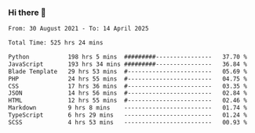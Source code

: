 ### Hi there 👋

<!--
**dominoto/dominoto** is a ✨ _special_ ✨ repository because its `README.md` (this file) appears on your GitHub profile.

Here are some ideas to get you started:

- 🔭 I’m currently working on ...
- 🌱 I’m currently learning ...
- 👯 I’m looking to collaborate on ...
- 🤔 I’m looking for help with ...
- 💬 Ask me about ...
- 📫 How to reach me: ...
- 😄 Pronouns: ...
- ⚡ Fun fact: ...
-->
<!--START_SECTION:waka-->

```txt
From: 30 August 2021 - To: 14 April 2025

Total Time: 525 hrs 24 mins

Python           198 hrs 5 mins  #########----------------   37.70 %
JavaScript       193 hrs 34 mins #########----------------   36.84 %
Blade Template   29 hrs 53 mins  #------------------------   05.69 %
PHP              24 hrs 55 mins  #------------------------   04.75 %
CSS              17 hrs 36 mins  #------------------------   03.35 %
JSON             14 hrs 56 mins  #------------------------   02.84 %
HTML             12 hrs 55 mins  #------------------------   02.46 %
Markdown         9 hrs 8 mins    -------------------------   01.74 %
TypeScript       6 hrs 29 mins   -------------------------   01.24 %
SCSS             4 hrs 53 mins   -------------------------   00.93 %
```

<!--END_SECTION:waka-->
